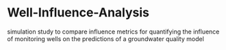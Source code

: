 # Well-Influence-Analysis
simulation study to compare influence metrics for quantifying the influence of monitoring wells on the predictions of a groundwater quality model
